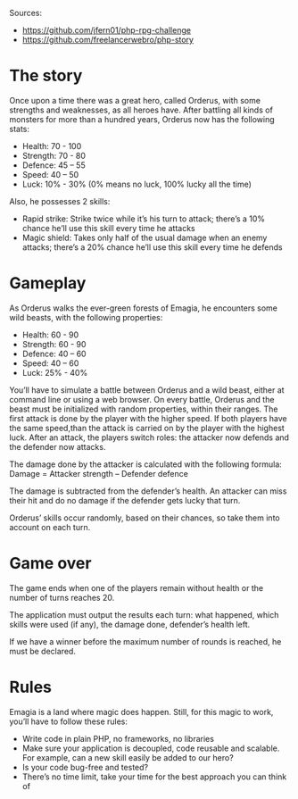 Sources:

- https://github.com/jfern01/php-rpg-challenge
- https://github.com/freelancerwebro/php-story

The story
=====================

Once upon a time there was a great hero, called Orderus, with some strengths and weaknesses, as all heroes have. After battling all kinds of monsters for more than a hundred years, Orderus now has the following stats:

- Health: 70 - 100 	
- Strength: 70 - 80
- Defence: 45 – 55
- Speed: 40 – 50
- Luck: 10% - 30% (0% means no luck, 100% lucky all the time)

Also, he possesses 2 skills:

- Rapid strike: Strike twice while it’s his turn to attack; there’s a 10% chance he’ll use this skill every time he attacks
- Magic shield: Takes only half of the usual damage when an enemy attacks; there’s a 20% chance he’ll use this skill every time he defends

Gameplay
=====================

As Orderus walks the ever-green forests of Emagia, he encounters some wild beasts, with the following properties:

- Health: 60 - 90
- Strength: 60 - 90
- Defence: 40 – 60
- Speed: 40 – 60
- Luck: 25% - 40%

You’ll have to simulate a battle between Orderus and a wild beast, either at command line or using a web browser. On every battle, Orderus and the beast must be initialized with random properties, within their ranges.
The first attack is done by the player with the higher speed. If both players have the same speed,than the attack is carried on by the player with the highest luck. After an attack, the players switch roles: the attacker now defends and the defender now attacks.

The damage done by the attacker is calculated with the following formula:
Damage = Attacker strength – Defender defence

The damage is subtracted from the defender’s health. An attacker can miss their hit and do no damage if the defender gets lucky that turn.

Orderus’ skills occur randomly, based on their chances, so take them into account on each turn.

Game over
=====================

The game ends when one of the players remain without health or the number of turns reaches 20.

The application must output the results each turn: what happened, which skills were used (if any), the damage done, defender’s health left.

If we have a winner before the maximum number of rounds is reached, he must be declared.

Rules
=====================

Emagia is a land where magic does happen. Still, for this magic to work, you’ll have to follow these rules:

- Write code in plain PHP, no frameworks, no libraries
- Make sure your application is decoupled, code reusable and scalable. For example, can a new skill easily be added to our hero?
- Is your code bug-free and tested?
- There’s no time limit, take your time for the best approach you can think of

